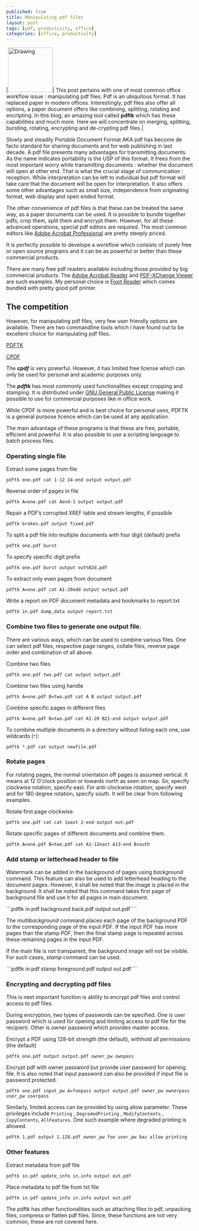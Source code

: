 ```yaml
---
published: true
title: Manipulating pdf files
layout: post
tags: [pdf, productivity, office]
categories: [office, productivity]
---
```

|<img src="https://upload.wikimedia.org/wikipedia/commons/e/ec/Pdf_by_mimooh.svg" alt="Drawing" style="width: 120px;"/>| This post pertains with one of most common office workflow issue : manipulating pdf files. Pdf is an ubiquitous format. It has replaced paper in modern offices. Interestingly, pdf files also offer all options, a paper document offers like combining, splitting, rotating and encrtpting. In this blog, an amazing tool called **pdftk** which has these capabilities and much more. Here we will concentrate on merging, splitting, bursting, rotating, encrypting and de-crypting pdf files.|

Slowly and steadily Portable Document Format AKA pdf has become de facto standard for sharing documents and for web publishing in last decade. A pdf file presents many advantages for transmitting documents. As the name indicates portability is the USP of this format. It frees from the most important worry while transmitting documents : whether the document will open at other end. That is what the crucial stage of communication : reception. While interpretation can be left to individual but pdf format will take care that the document will be open for interpretation. It also offers some other advantages such as small size, independence from originating format, web display and open ended format.

The other convenience of pdf files is that these can be treated the same way, as a paper documents can be used. It is possible to bundle together pdfs, crop them, split them and encrypt them. However, for all these advanced operations, special pdf editors are required. The most common editors like [Adobe Acrobat Professional](https://creative.adobe.com/products/acrobat) are pretty steeply priced.

It is perfectly possible to develope a workflow which consists of purely free or open source programs and it can be as powerful or better than these commercial products. 

There are many free pdf readers available including those provided by big commercial products. The [Adobe Acrobat Reader](https://get.adobe.com/reader/) and [PDF-XChange Viewer](http://www.tracker-software.com/product/pdf-xchange-viewer) are such examples. My personal choice is [Foxit Reader](https://www.foxitsoftware.com/products/pdf-reader/) which comes bundled with pretty good pdf printer.

## The competition

However, for manipulating pdf files, very few user friendly options are available. There are two commandline tools which I have found out to be excellent choice for manipulating pdf files. 

[PDFTK](https://www.pdflabs.com/tools/pdftk-server/)

[CPDF](http://community.coherentpdf.com/)

The _**cpdf**_ is very powerful. However, it has limited free license which can only be used for personal and academic purposes only. 

The _**pdftk**_ has most commonly used functionalities except cropping and stamping. It is distributed under [GNU General Public License](https://www.gnu.org/licenses/gpl-3.0.en.html) making it possible to use for commercial purposes like in office work.

While CPDF is more powerful and is best choice for personal uses, PDFTK is a general purpose licence which can be used at any application. 

The main advantage of these programs is that these are free, portable, efficient and powerful. It is also possible to use a scripting language to batch process files.

### Operating single file

Extract some pages from file 

```pdftk one.pdf cat 1-12 24-end output output.pdf```

Reverse order of pages in file

```pdftk A=one.pdf cat Aend-1 output output.pdf```

Repair a PDF’s corrupted XREF table and stream lengths, if possible

```pdftk broken.pdf output fixed.pdf```

To split a pdf file into multiple documents with four digit (default) prefix

```pdftk one.pdf burst```

To specify specific digit prefix

```pdftk one.pdf burst output out%02d.pdf```

To extract only even pages from document

```pdftk A=one.pdf cat A1-20odd output output.pdf```

Write a report on PDF document metadata and bookmarks to report.txt

``pdftk in.pdf dump_data output report.txt``

### Combine two files to generate one output file.

There are various ways, which can be used to combine various files. One can select pdf files, respective page ranges, collate files, reverse page order and combination of all above.

Combine two files

```pdftk one.pdf two.pdf cat output output.pdf```

Combine two files using handle

```pdftk A=one.pdf B=two.pdf cat A B output output.pdf```

Combine specific pages in different files

```pdftk A=one.pdf B=two.pdf cat A1-20 B21-end output output.pdf```

To combine multiple documents in a directory without listing each one, use wildcards (`*`):

```pdftk *.pdf cat output newfile.pdf```

### Rotate pages

For rotating pages, the normal orientation off pages is assumed vertical. It means at 12 O'clock position or towards north as seen on map. So, specify clockwise rotation, specify east. For anti-clockwise rotation, specify west and for 180 degree rotation, specify south. It will be clear from following examples.

Rotate first page clockwise.

```pdftk one.pdf cat cat 1east 2-end output out.pdf```

Rotate specific pages of different documents and combine them. 

```pdftk A=one.pdf B=two.pdf cat A1-12east A13-end Bsouth```

### Add stamp or letterhead header to file

Watermark can be added in the background of pages using *background* command. This feature can also be used to add letterhead heading to the document pages. However, it shall be noted that the image is placed in the background. It shall be noted that this command takes first page of background file and use it for all pages in main document.

```pdftk in.pdf background back.pdf output out.pdf````

The *multibackground* command places each page of the background PDF to the corresponding page of the input PDF. If the input PDF has more pages than the stamp PDF, then the final stamp page is repeated across these remaining pages in the input PDF.

If the main file is not transparent, the background image will not be visible. For such cases, *stamp* command can be used.

```pdftk in.pdf stamp foreground.pdf output out.pdf````

### Encrypting and decrypting pdf files

This is next important function is ability to encrypt pdf files and control access to pdf files.

During encryption, two types of passwords can be specified. One is user password which is used for opening and limiting access to pdf file for the recipient. Other is owner password which provides master access.

Encrypt a PDF using 128-bit strength (the default), withhold all permissions (the default)

```pdftk one.pdf output output.pdf owner_pw ownpass```

Encrypt pdf with owner password but provide user password for opening file. It is also noted that input password can also be provided if input file is password protected.

```pdftk one.pdf input_pw A=foopass output output.pdf owner_pw ownerpass user_pw userpass```

Similarly, limited access can be provided by using allow parameter. These privileges include `Printing` , `DegradedPrinting` , `ModifyContents` , `CopyContents`, `AllFeatures`. One such example where degraded printing is allowed.

```pdftk 1.pdf output 1.128.pdf owner_pw foo user_pw baz allow printing```

### Other features

Extract metadata from pdf file

```pdftk in.pdf update_info in.info output out.pdf```

Place metadata to pdf file from txt file

```pdftk in.pdf update_info in.info output out.pdf```

The pdftk has other functionalities such as attaching files to pdf, unpacking files, compress or flatten pdf files. Since, these functions are not very common, these are not covered here.